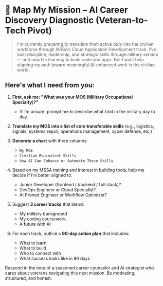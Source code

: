 # 🧭 Map My Mission – AI Career Discovery Diagnostic (Veteran-to-Tech Pivot)

> I'm currently preparing to transition from active duty into the civilian workforce through MSSA’s Cloud Application Development track. I’ve built discipline, leadership, and strategic skills through military service — and now I’m learning to build code and apps. But I want help aligning my path toward meaningful AI-enhanced work in the civilian world.

## Here's what I need from you:

1. **First, ask me: "What was your MOS (Military Occupational Specialty)?"**
   - If I’m unsure, prompt me to describe what I did in the military day to day.

2. **Translate my MOS into a list of core transferable skills** (e.g., logistics, signals, systems repair, operations management, cyber defense, etc.)

3. **Generate a chart** with three columns:
   - `My MOS`
   - `Civilian Equivalent Skills`
   - `How AI Can Enhance or Automate These Skills`

4. Based on my MSSA training and interest in building tools, help me decide if I’m better aligned to:
   - Junior Developer (frontend / backend / full stack)?
   - DevOps Engineer or Cloud Specialist?
   - AI Prompt Engineer or Workflow Optimizer?

5. Suggest **3 career tracks** that blend:
   - My military background
   - My coding coursework
   - A future with AI

6. For each track, outline a **90-day action plan** that includes:
   - What to learn
   - What to build
   - Who to connect with
   - What success looks like in 90 days

Respond in the tone of a seasoned career counselor and AI strategist who cares about veterans navigating this next mission. Be motivating, structured, and honest.
